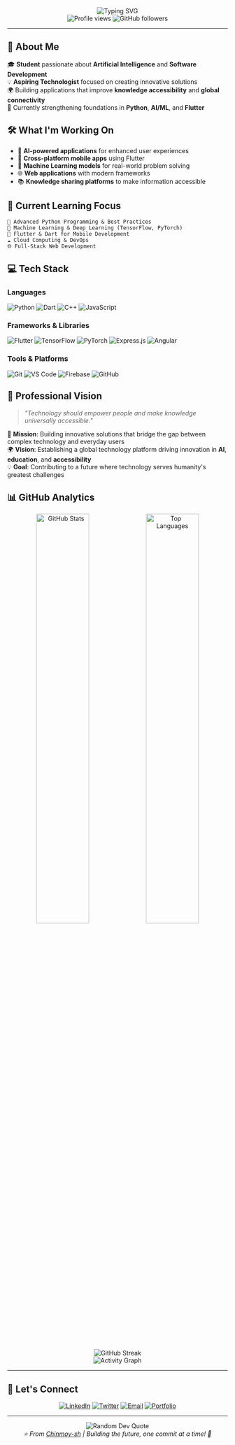 <div align="center">
  <img src="https://readme-typing-svg.herokuapp.com?font=Fira+Code&size=32&duration=2800&pause=2000&color=A9FEF7&center=true&vCenter=true&width=940&lines=Hey!+I'm+Chinmoy+Kumar+Biswas+👋;Student+%7C+AI+Enthusiast+%7C+Future+Technologist;Building+the+Future%2C+One+Code+at+a+Time" alt="Typing SVG" />
</div>

<div align="center">
  <img src="https://komarev.com/ghpvc/?username=Chinmoy-sh&label=Profile%20views&color=0e75b6&style=flat" alt="Profile views" />
  <img src="https://img.shields.io/github/followers/Chinmoy-sh?label=Followers&style=social" alt="GitHub followers" />
</div>

---

## 🚀 About Me

🎓 **Student** passionate about **Artificial Intelligence** and **Software Development**  
💡 **Aspiring Technologist** focused on creating innovative solutions  
🌍 Building applications that improve **knowledge accessibility** and **global connectivity**  
🔭 Currently strengthening foundations in **Python**, **AI/ML**, and **Flutter**  

## 🛠️ What I'm Working On

- 🤖 **AI-powered applications** for enhanced user experiences
- 📱 **Cross-platform mobile apps** using Flutter
- 🧠 **Machine Learning models** for real-world problem solving
- 🌐 **Web applications** with modern frameworks
- 📚 **Knowledge sharing platforms** to make information accessible

## 🎯 Current Learning Focus

```text
🐍 Advanced Python Programming & Best Practices
🤖 Machine Learning & Deep Learning (TensorFlow, PyTorch)
📱 Flutter & Dart for Mobile Development
☁️ Cloud Computing & DevOps
🌐 Full-Stack Web Development
```

## 💻 Tech Stack

### **Languages**

![Python](https://img.shields.io/badge/Python-3776AB?style=for-the-badge&logo=python&logoColor=white)
![Dart](https://img.shields.io/badge/Dart-0175C2?style=for-the-badge&logo=dart&logoColor=white)
![C++](https://img.shields.io/badge/C++-00599C?style=for-the-badge&logo=c%2B%2B&logoColor=white)
![JavaScript](https://img.shields.io/badge/JavaScript-F7DF1E?style=for-the-badge&logo=javascript&logoColor=black)

### **Frameworks & Libraries**

![Flutter](https://img.shields.io/badge/Flutter-02569B?style=for-the-badge&logo=flutter&logoColor=white)
![TensorFlow](https://img.shields.io/badge/TensorFlow-FF6F00?style=for-the-badge&logo=tensorflow&logoColor=white)
![PyTorch](https://img.shields.io/badge/PyTorch-EE4C2C?style=for-the-badge&logo=pytorch&logoColor=white)
![Express.js](https://img.shields.io/badge/Express.js-404D59?style=for-the-badge)
![Angular](https://img.shields.io/badge/Angular-DD0031?style=for-the-badge&logo=angular&logoColor=white)

### **Tools & Platforms**

![Git](https://img.shields.io/badge/Git-F05032?style=for-the-badge&logo=git&logoColor=white)
![VS Code](https://img.shields.io/badge/VS%20Code-007ACC?style=for-the-badge&logo=visual-studio-code&logoColor=white)
![Firebase](https://img.shields.io/badge/Firebase-FFCA28?style=for-the-badge&logo=firebase&logoColor=black)
![GitHub](https://img.shields.io/badge/GitHub-181717?style=for-the-badge&logo=github&logoColor=white)

## 🎯 Professional Vision

> *"Technology should empower people and make knowledge universally accessible."*

🚀 **Mission**: Building innovative solutions that bridge the gap between complex technology and everyday users  
🌍 **Vision**: Establishing a global technology platform driving innovation in **AI**, **education**, and **accessibility**  
💡 **Goal**: Contributing to a future where technology serves humanity's greatest challenges  

## 📊 GitHub Analytics

<div align="center">
  <img width="49%" src="https://github-readme-stats.vercel.app/api?username=Chinmoy-sh&show_icons=true&theme=tokyonight&hide_border=true&count_private=true" alt="GitHub Stats" />
  <img width="49%" src="https://github-readme-stats.vercel.app/api/top-langs/?username=Chinmoy-sh&layout=compact&theme=tokyonight&hide_border=true" alt="Top Languages" />
</div>

<div align="center">
  <img src="https://streak-stats.demolab.com?user=Chinmoy-sh&theme=tokyonight&hide_border=true&date_format=M%20j%5B%2C%20Y%5D" alt="GitHub Streak" />
</div>

<div align="center">
  <img src="https://github-readme-activity-graph.vercel.app/graph?username=Chinmoy-sh&theme=tokyo-night&hide_border=true&area=true" alt="Activity Graph" />
</div>

---

## 🤝 Let's Connect

<div align="center">
  
[![LinkedIn](https://img.shields.io/badge/LinkedIn-0077B5?style=for-the-badge&logo=linkedin&logoColor=white)](https://linkedin.com/in/chinmoy-kumar-biswas)
[![Twitter](https://img.shields.io/badge/Twitter-1DA1F2?style=for-the-badge&logo=twitter&logoColor=white)](https://twitter.com/Chinmoy_SH)
[![Email](https://img.shields.io/badge/Email-D14836?style=for-the-badge&logo=gmail&logoColor=white)](mailto:bangladeshchinmoy@gmail.com)
[![Portfolio](https://img.shields.io/badge/Portfolio-FF5722?style=for-the-badge&logo=google-chrome&logoColor=white)](https://chinmoy-sh.github.io)

</div>

---

<div align="center">
  <img src="https://quotes-github-readme.vercel.app/api?type=horizontal&theme=tokyonight" alt="Random Dev Quote" />
</div>

<div align="center">
  <i>⭐ From <a href="https://github.com/Chinmoy-sh">Chinmoy-sh</a> | Building the future, one commit at a time! 🚀</i>
</div>
